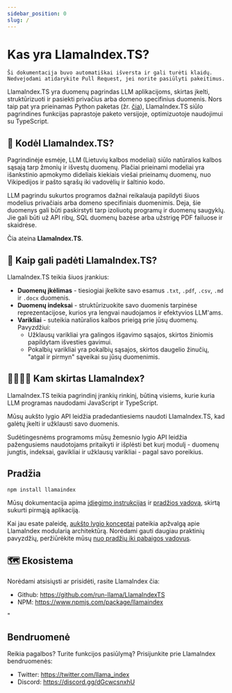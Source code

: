 ```yaml
---
sidebar_position: 0
slug: /
---
```


# Kas yra LlamaIndex.TS?

`Ši dokumentacija buvo automatiškai išversta ir gali turėti klaidų. Nedvejodami atidarykite Pull Request, jei norite pasiūlyti pakeitimus.`

LlamaIndex.TS yra duomenų pagrindas LLM aplikacijoms, skirtas įkelti, struktūrizuoti ir pasiekti privačius arba domeno specifinius duomenis. Nors taip pat yra prieinamas Python paketas (žr. [čia](https://docs.llamaindex.ai/en/stable/)), LlamaIndex.TS siūlo pagrindines funkcijas paprastoje paketo versijoje, optimizuotoje naudojimui su TypeScript.

## 🚀 Kodėl LlamaIndex.TS?

Pagrindinėje esmėje, LLM (Lietuvių kalbos modeliai) siūlo natūralios kalbos sąsają tarp žmonių ir išvestų duomenų. Plačiai prieinami modeliai yra išankstinio apmokymo dideliais kiekiais viešai prieinamų duomenų, nuo Vikipedijos ir pašto sąrašų iki vadovėlių ir šaltinio kodo.

LLM pagrindu sukurtos programos dažnai reikalauja papildyti šiuos modelius privačiais arba domeno specifiniais duomenimis. Deja, šie duomenys gali būti paskirstyti tarp izoliuotų programų ir duomenų saugyklų. Jie gali būti už API ribų, SQL duomenų bazėse arba užstrigę PDF failuose ir skaidrėse.

Čia ateina **LlamaIndex.TS**.

## 🦙 Kaip gali padėti LlamaIndex.TS?

LlamaIndex.TS teikia šiuos įrankius:

- **Duomenų įkėlimas** - tiesiogiai įkelkite savo esamus `.txt`, `.pdf`, `.csv`, `.md` ir `.docx` duomenis.
- **Duomenų indeksai** - struktūrizuokite savo duomenis tarpinėse reprezentacijose, kurios yra lengvai naudojamos ir efektyvios LLM'ams.
- **Varikliai** - suteikia natūralios kalbos prieigą prie jūsų duomenų. Pavyzdžiui:
  - Užklausų varikliai yra galingos išgavimo sąsajos, skirtos žiniomis papildytam išvesties gavimui.
  - Pokalbių varikliai yra pokalbių sąsajos, skirtos daugelio žinučių, "atgal ir pirmyn" sąveikai su jūsų duomenimis.

## 👨‍👩‍👧‍👦 Kam skirtas LlamaIndex?

LlamaIndex.TS teikia pagrindinį įrankių rinkinį, būtiną visiems, kurie kuria LLM programas naudodami JavaScript ir TypeScript.

Mūsų aukšto lygio API leidžia pradedantiesiems naudoti LlamaIndex.TS, kad galėtų įkelti ir užklausti savo duomenis.

Sudėtingesnėms programoms mūsų žemesnio lygio API leidžia pažengusiems naudotojams pritaikyti ir išplėsti bet kurį modulį - duomenų jungtis, indeksai, gavikliai ir užklausų varikliai - pagal savo poreikius.

## Pradžia

`npm install llamaindex`

Mūsų dokumentacija apima [įdiegimo instrukcijas](./installation.mdx) ir [pradžios vadovą](./starter.md), skirtą sukurti pirmąją aplikaciją.

Kai jau esate paleidę, [aukšto lygio konceptai](./concepts.md) pateikia apžvalgą apie LlamaIndex modularią architektūrą. Norėdami gauti daugiau praktinių pavyzdžių, peržiūrėkite mūsų [nuo pradžių iki pabaigos vadovus](./end_to_end.md).

## 🗺️ Ekosistema

Norėdami atsisiųsti ar prisidėti, rasite LlamaIndex čia:

- Github: https://github.com/run-llama/LlamaIndexTS
- NPM: https://www.npmjs.com/package/llamaindex

"

## Bendruomenė

Reikia pagalbos? Turite funkcijos pasiūlymą? Prisijunkite prie LlamaIndex bendruomenės:

- Twitter: https://twitter.com/llama_index
- Discord: https://discord.gg/dGcwcsnxhU
